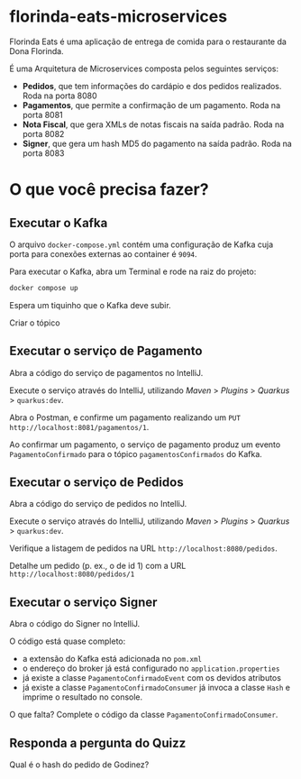 # florinda-eats-microservices

Florinda Eats é uma aplicação de entrega de comida para o restaurante da Dona Florinda.

É uma Arquitetura de Microservices composta pelos seguintes serviços:

- **Pedidos**, que tem informações do cardápio e dos pedidos realizados. Roda na porta 8080
- **Pagamentos**, que permite a confirmação de um pagamento. Roda na porta 8081
- **Nota Fiscal**, que gera XMLs de notas fiscais na saída padrão. Roda na porta 8082
- **Signer**, que gera um hash MD5 do pagamento na saída padrão. Roda na porta 8083

# O que você precisa fazer?

## Executar o Kafka

O arquivo `docker-compose.yml` contém uma configuração de Kafka cuja porta para conexões externas ao container é `9094`.

Para executar o Kafka, abra um Terminal e rode na raiz do projeto:

```sh
docker compose up
```

Espera um tiquinho que o Kafka deve subir.

Criar o tópico

## Executar o serviço de Pagamento

Abra a código do serviço de pagamentos no IntelliJ.

Execute o serviço através do IntelliJ, utilizando _Maven_ > _Plugins_ > _Quarkus_ > `quarkus:dev`.

Abra o Postman, e confirme um pagamento realizando um `PUT http://localhost:8081/pagamentos/1`.

Ao confirmar um pagamento, o serviço de pagamento produz um evento `PagamentoConfirmado` para o tópico `pagamentosConfirmados` do Kafka.

## Executar o serviço de Pedidos

Abra a código do serviço de pedidos no IntelliJ.

Execute o serviço através do IntelliJ, utilizando _Maven_ > _Plugins_ > _Quarkus_ > `quarkus:dev`.

Verifique a listagem de pedidos na URL `http://localhost:8080/pedidos`.

Detalhe um pedido (p. ex., o de id 1) com a URL `http://localhost:8080/pedidos/1`

## Executar o serviço Signer

Abra o código do Signer no IntelliJ.

O código está quase completo: 

- a extensão do Kafka está adicionada no `pom.xml`
- o endereço do broker já está configurado no `application.properties`
- já existe a classe `PagamentoConfirmadoEvent` com os devidos atributos
- já existe a classe `PagamentoConfirmadoConsumer` já invoca a classe `Hash` e imprime o resultado no console.

O que falta? Complete o código da classe `PagamentoConfirmadoConsumer`.

## Responda a pergunta do Quizz

Qual é o hash do pedido de Godinez?
